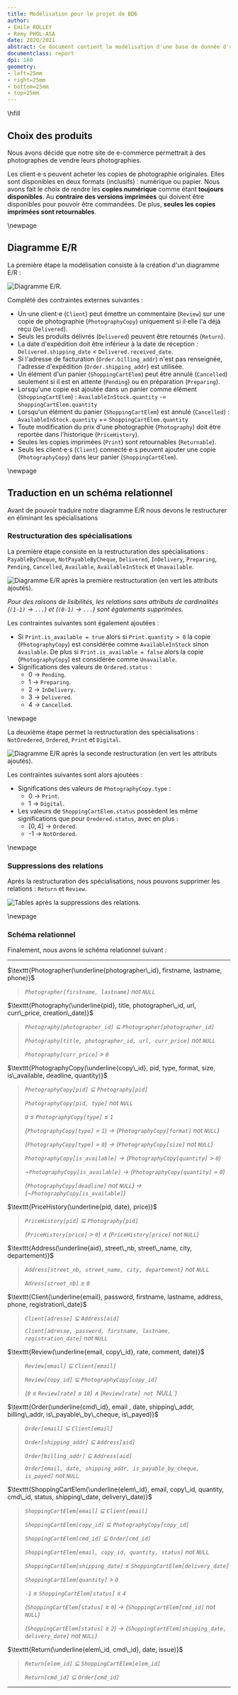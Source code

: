 ```yaml
---
title: Modélisation pour le projet de BD6
author:
- Emile ROLLEY
- Remy PHOL-ASA
date: 2020/2021
abstract: Ce document contient la modélisation d'une base de donnée d'un site de e-commerce pour photographe.
documentclass: report
dpi: 160
geometry:
- left=25mm
- right=25mm
- bottom=25mm
- top=25mm
---
```


\hfill

## Choix des produits

Nous avons décidé que notre site de e-commerce permettrait à des photographes de vendre
leurs photographies.

Les client$\cdot$e$\cdot$s peuvent acheter les copies de photographie originales.
Elles sont disponibles en deux formats (inclusifs) : numérique ou papier.
Nous avons fait le choix de rendre les **copies numérique** comme étant **toujours disponibles**.
Au **contraire des versions imprimées** qui doivent être disponibles pour pouvoir être commandées.
De plus, **seules les copies imprimées sont retournables**.

\newpage

## Diagramme E/R

La première étape la modélisation consiste à la création d'un diagramme E/R :

![Diagramme E/R.](../images/ER-diagram.png)

Complété des contraintes externes suivantes :

* Un$\cdot$une client$\cdot$e (`Client`) peut émettre un commentaire (`Review`) sur une copie de photographie (`PhotographyCopy`)
uniquement si il$\cdot$elle l'a déjà reçu (`Delivered`).
* Seuls les produits délivrés (`Delivered`) peuvent être retournés (`Return`).
* La date d'expédition doit être inférieur à la date de réception : `Delivered.shipping_date` < `Delivered.received_date`.
* Si l'adresse de facturation (`Order.billing_addr`) n'est pas renseignée, l'adresse d'expédition (`Order.shipping_addr`) est utilisée.
* Un élément d'un panier (`ShoppingCartElem`) peut être annulé (`Cancelled`) seulement si il est en attente (`Pending`) ou en préparation (`Preparing`).
* Lorsqu'une copie est ajoutée dans un panier comme élément (`ShoppingCartElem`) : `AvailableInStock.quantity` -= `ShoppingCartElem.quantity`
* Lorsqu'un élément du panier (`ShoppingCartElem`) est annulé (`Cancelled`) : `AvailableInStock.quantity` += `ShoppingCartElem.quantity`
* Toute modification du prix d'une photographie (`Photography`) doit être reportée dans l'historique (`PriceHistory`).
* Seules les copies imprimées (`Print`) sont retournables (`Returnable`).
* Seuls les client$\cdot$e$\cdot$s (`Client`) connecté$\cdot$e$\cdot$s peuvent ajouter une copie (`PhotographyCopy`) dans leur panier (`ShoppingCartElem`).

\newpage

## Traduction en un schéma relationnel

Avant de pouvoir traduire notre diagramme E/R nous devons le restructurer en éliminant
les spécialisations

### Restructuration des spécialisations

La première étape consiste en la restructuration des spécialisations :
`PayableByCheque`, `NotPayableByCheque`, `Delivered`, `InDelivery`,
`Preparing`, `Pending`, `Cancelled`, `Available`, `AvailableInStock`
et `Unavailable`.

![Diagramme E/R après la première restructuration
(en vert les attributs ajoutés).](../images/restructuration1.png)

*Pour des raisons de lisibilités, les relations sans attributs de cardinalités (`(1-1)` $\rightarrow$ `...`)
 et (`(0-1)` $\rightarrow$ `...`) sont égalements supprimées.*

Les contraintes suivantes sont également ajoutées :

* Si `Print.is_available = true` alors si `Print.quantity > 0` la copie (`PhotographyCopy`) est considérée comme `AvailableInStock`
sinon `Available`. De plus si `Print.is_available = false` alors la copie (`PhotographyCopy`) est considérée comme `Unavailable`.
* Significations des valeurs de `Ordered.status` :
  * 0 $\rightarrow$ `Pending`.
  * 1 $\rightarrow$ `Preparing`.
  * 2 $\rightarrow$ `InDelivery`.
  * 3 $\rightarrow$ `Delivered`.
  * 4 $\rightarrow$ `Cancelled`.

\newpage

La deuxième étape permet la restructuration des spécialisations :
`NotOredered`, `Ordered`, `Print` et `Digital`.

![Diagramme E/R après la seconde restructuration
(en vert les attributs ajoutés).](../images/restructuration2.png)

Les contraintes suivantes sont alors ajoutées :

* Significations des valeurs de `PhotographyCopy.type` :
  * 0 $\rightarrow$ `Print`.
  * 1 $\rightarrow$ `Digital`.
* Les valeurs de `ShoppingCartElem.status` possèdent les même significations que pour `Oredered.status`,
avec en plus :
  * $[0,4]$ $\rightarrow$ `Ordered`.
  * -1 $\rightarrow$ `NotOrdered`.

\newpage

### Suppressions des relations

Après la restructuration des spécialisations, nous pouvons supprimer les relations :
`Return` et `Review`.

![Tables après la suppressions des relations.](../images/tables.png)

\newpage

### Schéma relationnel

Finalement, nous avons le schéma relationnel suivant :

---

$\texttt{Photographer(\underline{photographer\_id}, firstname, lastname, phone)}$

> *`Photographer[firstname, lastname]` not `NULL`*

$\texttt{Photography(\underline{pid}, title, photographer\_id, url, curr\_price, creation\_date)}$

> *`Photography[photographer_id]` $\subseteq$ `Photographer[photographer_id]`*
>
> *`Photography[title, photographer_id, url, curr_price]` not `NULL`*
>
> *`Photography[curr_price]` $>$ `0`*

$\texttt{PhotographyCopy(\underline{copy\_id}, pid, type, format, size, is\_available, deadline, quantity)}$

> *`PhotographyCopy[pid]` $\subseteq$ `Photography[pid]`*
>
> *`PhotographyCopy[pid, type]` not `NULL`*
>
> *`0` $\leq$ `PhotographyCopy[type]` $\leq$ `1`*
>
> *(`PhotographyCopy[type]` $=$ `1`) $\rightarrow$ (`PhotographyCopy[format]` not `NULL`)*
>
> *(`PhotographyCopy[type]` $=$ `0`) $\rightarrow$ (`PhotographyCopy[size]` not `NULL`)*
>
> *`PhotographyCopy[is_available]` $\rightarrow$ (`PhotographyCopy[quantity]` > `0`)*
>
> *$\neg$`PhotographyCopy[is_available]` $\rightarrow$ (`PhotographyCopy[quantity]` $=$ `0`)*
>
> *(`PhotographyCopy[deadline]` not `NULL`) $\rightarrow$ ($\neg$`PhotographyCopy[is_available]`)*

$\texttt{PriceHistory(\underline{pid, date}, price)}$

> *`PriceHistory[pid]` $\subseteq$ `Photography[pid]`*
>
> *(`PriceHistory[price]` $>$ `0`) $\wedge$ (`PriceHistory[price]` not `NULL`)*

$\texttt{Address(\underline{aid}, street\_nb, street\_name, city, departement)}$

> *`Address[street_nb, street_name, city, departement]` not `NULL`*
>
> *`Adress[street_nb]` $\geq$ `0`*

$\texttt{Client(\underline{email}, password, firstname, lastname, address, phone, registration\_date}$

> *`Client[adresse]` $\subseteq$ `Address[aid]`*
>
> *`Client[adresse, password, firstname, lastname, registration_date]` not `NULL`*

$\texttt{Review(\underline{email, copy\_id}, rate, comment, date)}$

> *`Review[email]` $\subseteq$ `Client[email]`*
>
> *`Review[copy_id]` $\subseteq$ `PhotographyCopy[copy_id]`*
>
> *(`0` $\leq$ `Review[rate]` $\leq$ `10`) $\wedge$ (`Review[rate] not `NULL`)*

$\texttt{Order(\underline{cmd\_id}, email , date, shipping\_addr, billing\_addr, is\_payable\_by\_cheque, is\_payed)}$

> *`Order[email]` $\subseteq$ `Client[email]`*
>
> *`Order[shipping_addr]` $\subseteq$ `Address[aid]`*
>
> *`Order[billing_addr]` $\subseteq$ `Address[aid]`*
>
> *`Order[email, date, shipping_addr, is_payable_by_cheque, is_payed]` not `NULL`*

$\texttt{ShoppingCartElem(\underline{elem\_id}, email, copy\_id, quantity, cmd\_id, status, shipping\_date, delivery\_date)}$

> *`ShoppingCartElem[email]` $\subseteq$ `Client[email]`*
>
> *`ShoppingCartElem[copy_id]` $\subseteq$ `PhotographyCopy[copy_id]`*
>
> *`ShoppingCartElem[cmd_id]` $\subseteq$ `Order[cmd_id]`*
>
> *`ShoppingCartElem[email, copy_id, quantity, status]` not `NULL`*
>
> *`ShoppingCartElem[shipping_date]` $\leq$ `ShoppingCartElem[delivery_date]`*
>
> *`ShoppingCartElem[quantity]` $>$ `0`*
>
> *`-1` $\leq$ `ShoppingCartElem[status]` $\leq$ `4`*
>
> *(`ShoppingCartElem[status]` $\geq$ `0`) $\rightarrow$ (`ShoppingCartElem[cmd_id]` not `NULL`)*
>
> *(`ShoppingCartElem[status]` $\geq$ `2`) $\rightarrow$ (`ShoppingCartElem[shipping_date, delivery_date]` not `NULL`)*

$\texttt{Return(\underline{elem\_id, cmd\_id}, date, issue)}$

> *`Return[elem_id]` $\subseteq$ `ShoppingCartElem[elem_id]`*
>
> *`Return[cmd_id]` $\subseteq$ `Order[cmd_id]`*

---
